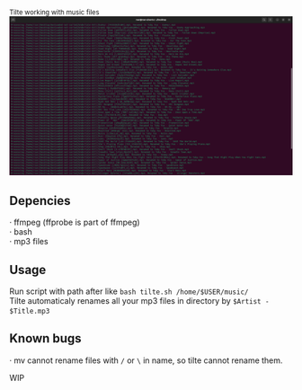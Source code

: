 <sub>Tilte working with music files</sub>
![Then the music beat up](https://github.com/Russanandres/tilte/blob/4cdbd0213f7ccdae84d919253d7c4dc70f22812b/tilte%20in%20work.png)

## Depencies
· ffmpeg (ffprobe is part of ffmpeg)  
· bash  
· mp3 files  

## Usage
Run script with path after like `bash tilte.sh /home/$USER/music/`  
Tilte automaticaly renames all your mp3 files in directory by `$Artist - $Title.mp3`

## Known bugs
· mv cannot rename files with `/` or `\` in name, so tilte cannot rename them.  
  
WIP  
